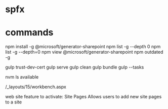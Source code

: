 # spfx


# commands


npm install -g @microsoft/generator-sharepoint
npm list -g --depth 0
npm list -g --depth=0
npm view @microsoft/generator-sharepoint
npm outdated -g

gulp trust-dev-cert
gulp serve
gulp clean
gulp bundle
gulp --tasks

nvm ls available



/_layouts/15/workbench.aspx


web site feature to activate:
Site Pages
Allows users to add new site pages to a site
